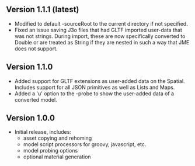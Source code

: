Version 1.1.1 (latest)
--------------
* Modified to default -sourceRoot to the current directory if not
    specified.
* Fixed an issue saving J3o files that had GLTF imported user-data
    that was not strings.  During import, these are now specifically
    converted to Double or are treated as String if they are nested
    in such a way that JME does not support.    
    

Version 1.1.0
--------------
* Added support for GLTF extensions as user-added data on the
    Spatial.  Includes support for all JSON primitives as well
    as Lists and Maps.
* Added a 'u' option to the -probe to show the user-added data
    of a converted model. 


Version 1.0.0
--------------
* Initial release, includes:
    * asset copying and rehoming
    * model script processors for groovy, javascript, etc.
    * model probing options
    * optional material generation

 

